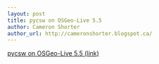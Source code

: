 ```yaml
---
layout: post
title: pycsw on OSGeo-Live 5.5
author: Cameron Shorter
author_url: http://cameronshorter.blogspot.ca/
---
```


[pycsw on OSGeo-Live 5.5 (link)](http://lists.osgeo.org/pipermail/discuss/2012-February/010151.html)

